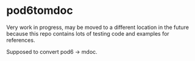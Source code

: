 # pod6tomdoc

Very work in progress,
may be moved to a different location in the future
because this repo contains lots of testing code
and examples for references.

Supposed to convert pod6 -> mdoc.
